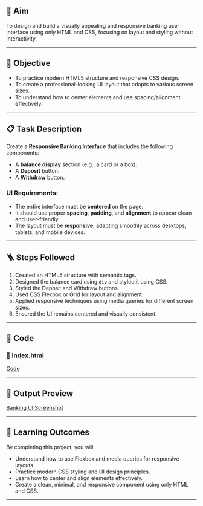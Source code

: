 ## 🧠 Aim

To design and build a visually appealing and responsive banking user interface using only HTML and CSS, focusing on layout and styling without interactivity.

---

## 🎯 Objective

- To practice modern HTML5 structure and responsive CSS design.
- To create a professional-looking UI layout that adapts to various screen sizes.
- To understand how to center elements and use spacing/alignment effectively.

---

## 📋 Task Description

Create a **Responsive Banking Interface** that includes the following components:

- A **balance display** section (e.g., a card or a box).
- A **Deposit** button.
- A **Withdraw** button.

### UI Requirements:

- The entire interface must be **centered** on the page.
- It should use proper **spacing**, **padding**, and **alignment** to appear clean and user-friendly.
- The layout must be **responsive**, adapting smoothly across desktops, tablets, and mobile devices.

---

## 🪜 Steps Followed

1. Created an HTML5 structure with semantic tags.
2. Designed the balance card using `div` and styled it using CSS.
3. Styled the Deposit and Withdraw buttons.
4. Used CSS Flexbox or Grid for layout and alignment.
5. Applied responsive techniques using media queries for different screen sizes.
6. Ensured the UI remains centered and visually consistent.

---

## 🧾 Code

### 📄 index.html

[Code](index.html)

---

## 📸 Output Preview


[Banking UI Screenshot](Experiment-2_Output.png)

---

## 📘 Learning Outcomes

By completing this project, you will:

- Understand how to use Flexbox and media queries for responsive layouts.
- Practice modern CSS styling and UI design principles.
- Learn how to center and align elements effectively.
- Create a clean, minimal, and responsive component using only HTML and CSS.

---
